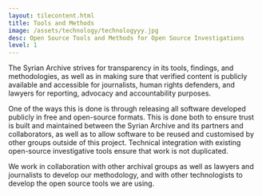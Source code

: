 ```yaml
---
layout: tilecontent.html
title: Tools and Methods
image: /assets/technology/technologyyy.jpg
desc: Open Source Tools and Methods for Open Source Investigations
level: 1
---
```

The Syrian Archive strives for transparency in its tools, findings, and methodologies, as well as in making sure that verified content is publicly available and accessible for journalists, human rights defenders, and lawyers for reporting, advocacy and accountability purposes.

One of the ways this is done is through releasing all software developed publicly in free and open-source formats. This is done both to ensure trust is built and maintained between the Syrian Archive and its partners and collaborators, as well as to allow software to be reused and customised by other groups outside of this project. Technical integration with existing open-source investigative tools ensure that work is not duplicated.

We work in collaboration with other archival groups as well as lawyers and journalists to develop our methodology, and with other technologists to develop the open source tools we are using.

